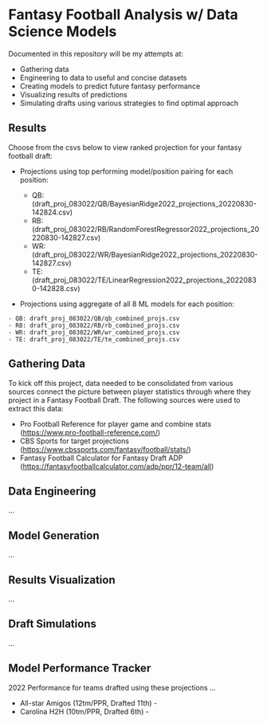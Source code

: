 # Fantasy Football Analysis w/ Data Science Models
Documented in this repository will be my attempts at:
* Gathering data 
* Engineering to data to useful and concise datasets 
* Creating models to predict future fantasy performance 
* Visualizing results of predictions
* Simulating drafts using various strategies to find optimal approach

## Results
Choose from the csvs below to view ranked projection for your fantasy football draft:
* Projections using top performing model/position pairing for each position:

    - QB: (draft_proj_083022/QB/BayesianRidge2022_projections_20220830-142824.csv)
    - RB: (draft_proj_083022/RB/RandomForestRegressor2022_projections_20220830-142827.csv)
    - WR: (draft_proj_083022/WR/BayesianRidge2022_projections_20220830-142827.csv)
    - TE: (draft_proj_083022/TE/LinearRegression2022_projections_20220830-142828.csv)


* Projections using aggregate of all 8 ML models for each position:
```
- QB: draft_proj_083022/QB/qb_combined_projs.csv
- RB: draft_proj_083022/RB/rb_combined_projs.csv
- WR: draft_proj_083022/WR/wr_combined_projs.csv
- TE: draft_proj_083022/TE/te_combined_projs.csv
```

## Gathering Data
To kick off this project, data needed to be consolidated from various sources connect the picture between player statistics through where they project in a Fantasy Football Draft.
The following sources were used to extract this data:
* Pro Football Reference for player game and combine stats (https://www.pro-football-reference.com/)
* CBS Sports for target projections (https://www.cbssports.com/fantasy/football/stats/)
* Fantasy Football Calculator for Fantasy Draft ADP (https://fantasyfootballcalculator.com/adp/ppr/12-team/all)

## Data Engineering
...

## Model Generation
...

## Results Visualization
...

## Draft Simulations
...

## Model Performance Tracker
2022 Performance for teams drafted using these projections
...
* All-star Amigos (12tm/PPR, Drafted 11th) - 
* Carolina H2H (10tm/PPR, Drafted 6th) -